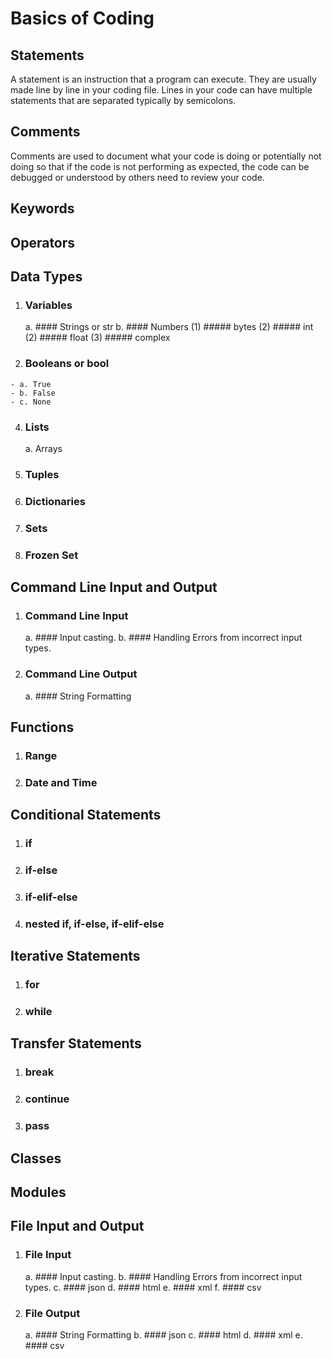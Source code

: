 # Basics of Coding

## Statements
A statement is an instruction that a program can execute. They are usually made line by line in your coding file. Lines in your code can have multiple statements that are separated typically by semicolons.

## Comments
Comments are used to document what your code is doing or potentially not doing so that if the code is not performing as expected, the code can be debugged or understood by others need to review your code.

## Keywords

## Operators

## Data Types
  1. ### Variables
     a. #### Strings or str
     b. #### Numbers
        (1) ##### bytes
        (2) ##### int
        (2) ##### float
        (3) ##### complex
        
  2. ### Booleans or bool
    - a. True
    - b. False
    - c. None
      
  4. ### Lists
      a. Arrays
          
  3. ### Tuples
  4. ### Dictionaries
  5. ### Sets
  6. ### Frozen Set

## Command Line Input and Output
  1. ### Command Line Input
      a. #### Input casting.
      b. #### Handling Errors from incorrect input types.
      
  2. ### Command Line Output
      a. #### String Formatting

## Functions
  1. ### Range
  2. ### Date and Time

## Conditional Statements
  1. ### if
  2. ### if-else
  3. ### if-elif-else
  4. ### nested if, if-else, if-elif-else

## Iterative Statements
  1. ### for
  2. ### while

## Transfer Statements
  1. ### break
  2. ### continue
  3. ### pass

## Classes

## Modules

## File Input and Output
  1. ### File Input
      a. #### Input casting.
      b. #### Handling Errors from incorrect input types.
      c. #### json
      d. #### html
      e. #### xml
      f. #### csv
      
  2. ### File Output
      a. #### String Formatting
      b. #### json
      c. #### html
      d. #### xml
      e. #### csv
